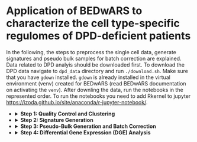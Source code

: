 # Application of BEDwARS to characterize the cell type-specific regulomes of DPD-deficient patients

In the following, the steps to preprocess the single cell data, generate signatures and pseudo bulk samples for batch correction are explained.
Data related to DPD analyis should be downloaded first. To download the DPD data navigate to `dpd_data` directory and run `./download.sh`. Make sure that you have `gdown` installed. `gdown` is already installed in the virtual environment (venv) created for BEDwARS (read BEDwARS documentation on activating the `venv`). After downling the data, run the notebooks in the represented order. To run the notebooks you need to add Rkernel to jupyter https://izoda.github.io/site/anaconda/r-jupyter-notebook/.

+  <details>
   <summary><strong>Step 1: Quality Control and Clustering</strong></summary>

    Run `qc_clustering.ipynb` to perform quality control and clustering of the single cell data using Scanpy. To reproduce the `anndata (adata)` object generated by the paper all the library versions should match the ones listed in the beginning of the notebook. It is very likely that you cannot reproduce the exact `adata` object, in this case simply load the `adata` object used by the paper to reproduce the results of the paper. Depending on what you choose the sequence of analyses is different as listed below,
   * `load_adata=True`: The `adata` generated by the paper will be loaded from `dpd_data/sc_process/write/DPD_res.h5ad`. As a result, quality control and clustering steps are skipped. You do not need to annotate the clusters with cell types as it has already been done.
   * `load_data=False`: The single cell data will be loaded from `dpd_data/scdata`. The quality control and clustering is performed from scratch. If the clustering is not the same as the clustering presented in the paper, i.e., `load_adata=True`, then you have to do cell type assignment following the procedure explained in the paper. This notebook generates all the data, such as statistically derived markers of each cluster, required to perform cell type assignment. Read "Methods" section of the paper for more details.

   The processed single cell data will be saved to `dpd_results/sc_preprocess/processed_data`. If you cannot reproduce the paper results, the processed single cell data by the paper is located at `dpd_data/sc_preprocess/processed_data`. This data is later used for signature and pseudo-bulk mixture generation.
    
    </details>

+  <details>
   <summary><strong>Step 2: Signature Generation</strong></summary>

   Run `signature_gen.ipynb` to generate signatures using the processed single cell data. Most of the code to generate signatures is adapted from         https://github.com/favilaco/deconv_benchmark. If `adata` of the paper is used in generating the processed single cell data (`all_proc`) in step 1,     load data from `./dpd_data/sc_preprocess/processed_data/all_proc`. If `adata` is generated from scratch load data from                 `./dpd_results/sc_preprocess/processed_data/all_proc`. The signatures will be saved to `dpd_results/signatures/dpd_sig`.
   
   </details>

+  <details>
   <summary><strong>Step 3: Pseudo-Bulk Generation and Batch Correction</strong></summary>
   
   Run `pseudobulk_batchcorr.ipynb` to generate pseudo-bulk samples from the processed single cell data and perform batch correction for bulk RNA-seq     data stored at `dpd_data/bulk_raw_counts`. The batch corrected bulk RNA-seq samples for affected and non-affected (healthy) groups will be             stored at `dpd_results/bulk_preprocess/dpd_affected` and `dpd_results/bulk_preprocess/dpd_healthy`. These files also exist in the downloaded           input files for running BEDwARS (see BEDwARS README). The bootstrapped pseudo-bulk samples will be stored at
   `dpd_results/bulk_preprocess/dpd_bulk_bs` (affected) and `dpd_results/bulk_preprocess/h_bulk_bs` (non-affected).

   Similar as before, if `adata` of the paper is used in generating the processed single cell data, load data from
   `./dpd_data/sc_preprocess/processed_data/all_proc`. If `adata` is generated from scratch, load data from
   `./dpd_results/sc_preprocess/processed_data/all_proc`.

   </details>


+  <details>
   <summary><strong>Step 4: Differential Gene Expression (DGE) Analysis</strong></summary>

   Run `dge_bulk.ipynb` to perform DGE anlaysis on bulk RNAseq, bootstrapped pseudo bulk, and deconvoluted bulk expression profiles per cell       type for affected (72) vs non-affected (48) samples. The results will be stored at `dpd_results/bulk_DGE/DGE_all`. 

   </details>
